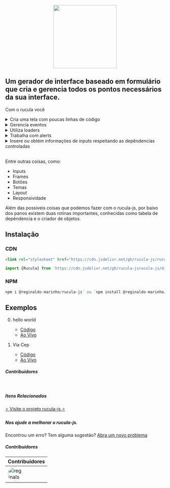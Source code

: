 <p align="center">
  <img src="https://raw.githubusercontent.com/reginaldo-marinho/rucula-js/b76e809a44a66de3733e30388e29d672c8b61011/docs/assets/rucula.svg" style="width:200px">
</p>

<h2>
  Um gerador de interface baseado em formulário que cria e gerencia todos os pontos necessários da sua interface. 
</h2>

Com o rucula você

<details>
  <summary>Cria uma tela com poucas linhas de código</summary>
  <code>
    <pre>
  {
      "name":"Exemplo Rucula",
      "pathController":"",
      "type":"crud",
      "crud":"",
      "messageHome":"Olá",
      "grid":false,
      "frames":[
          {
            "name":"Exemplo Frame",
            "objectDto":"exemploFrame",
            "alias":"aliasFrame",
            "fields":[
                {
                  "propertDto":"mensagem",
                  "description":"mensagem"
                }
              ]
          }
      ]
    }
    </pre>
  </code>
</details>

<details>
  <summary>Gerencia eventos</summary>
  <code>
    <pre>
    rucula.event.on('click',(e)=> {
    },'#get-cep')
    </pre>
  </code>
  <code>
    <pre>
    rucula.event.on('r-a-save',(e)=> {
    })
    </pre>
  </code>
</details>

<details>
  <summary>Utiliza loaders</summary>
  <code>
    <pre>
        rucula.loader.enable()
        rucula.loader.disable()
    </pre>
  </code>
</details>

<details>
  <summary>Trabalha com alerts</summary>
  <code>
    <pre>
       rucula.popup.messsage.info({
          text:"excluindo...", 
          timeout:500, 
          disableadFooter:true,
          disableadHeader:true
      },sucess)
    </pre>
  </code>
</details>

<details>
  <summary>Insere ou obtém informações de inputs respeitando as depêndencias controladas</summary>
  <code>
    <pre>
      rucula.object.getValue('alias.propertDto')
      rucula.object.setValue('alias.propertDto', 'valor')
    </pre>
  </code>
</details>
<br>

Entre outras coisas, como:
- Inputs
- Frames
- Botões
- Temas
- Layout
- Responsividade


Além das possiveis coisas que podemos fazer com o rucula-js, por baixo dos panos existem duas rotinas importantes, conhecidas como tabela de depêndencia e o criador de objetos.

## Instalação

### CDN
```html
<link rel="stylesheet" href="https://cdn.jsdelivr.net/gh/rucula-js/rucula-js/dist/style/style.css"/>
```
```js
import {Rucula} from 'https://cdn.jsdelivr.net/gh/rucula-jsrucula-js/dist/rucula.js'
```

### NPM
```js
npm i @reginaldo-marinho/rucula-js` ou `npm install @reginaldo-marinho/rucula-js`
```

## Exemplos

0. hello world
    - [Código](https://github.com/rucula-js/rucula-js/blob/main/docs/docs/exemples/hello-world.html)
    - [Ao Vivo](https://rucula-js.github.io/exemples/hello-world.html)

0. Via Cep
    - [Código](https://github.com/rucula-js/rucula-js/blob/main/docs/docs/exemples/via-cep.html)
    - [Ao Vivo](https://rucula-js.github.io/exemples/via-cep.html)


##### Contribuidores

<br>

##### Itens Relacionados

<a href="https://github.com/rucula-js/rucula-js">⭐ Visite o projeto rucula-js ⭐</a>

<div class="rucula-info">
    <h5>Nos ajude a melhorar o rucula-js.</h5>
    Encontrou um erro? Tem alguma sugestão?  <a href="https://github.com/rucula-js/rucula-js/issues">Abra um novo problema</a><br>    
</div>

##### Contribuidores

|Contribuidores|
|-|
|<a href="https://github.com/reginaldo-marinho"><img width="45px" height="45px" style="border-radius:30px" alt="reginalso-marinho" title="TheLarkInn" src="https://avatars.githubusercontent.com/u/60780631?v=4"></a>|


